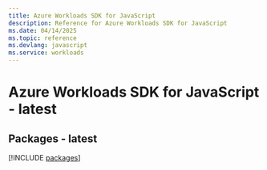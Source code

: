 ```yaml
---
title: Azure Workloads SDK for JavaScript
description: Reference for Azure Workloads SDK for JavaScript
ms.date: 04/14/2025
ms.topic: reference
ms.devlang: javascript
ms.service: workloads
---
```

# Azure Workloads SDK for JavaScript - latest
## Packages - latest
[!INCLUDE [packages](workloads-index.md)]